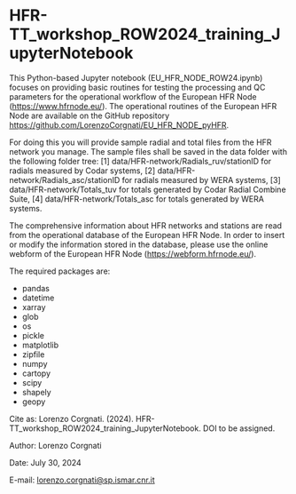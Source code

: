 # HFR-TT_workshop_ROW2024_training_JupyterNotebook
This Python-based Jupyter notebook (EU_HFR_NODE_ROW24.ipynb) focuses on providing basic routines for testing the processing and QC parameters for the operational workflow of the European HFR Node (https://www.hfrnode.eu/). The operational routines of the European HFR Node are available on the GitHub repository https://github.com/LorenzoCorgnati/EU_HFR_NODE_pyHFR.

For doing this you will provide sample radial and total files from the HFR network you manage. The sample files shall be saved in the data folder with the following folder tree: [1] data/HFR-network/Radials_ruv/stationID for radials measured by Codar systems, [2] data/HFR-network/Radials_asc/stationID for radials measured by WERA systems, [3] data/HFR-network/Totals_tuv for totals generated by Codar Radial Combine Suite, [4] data/HFR-network/Totals_asc for totals generated by WERA systems.

The comprehensive information about HFR networks and stations are read from the operational database of the European HFR Node. In order to insert or modify the information stored in the database, please use the online webform of the European HFR Node (https://webform.hfrnode.eu/).

The required packages are:
- pandas
- datetime
- xarray
- glob
- os
- pickle
- matplotlib
- zipfile
- numpy
- cartopy
- scipy
- shapely
- geopy


Cite as:
Lorenzo Corgnati. (2024). HFR-TT_workshop_ROW2024_training_JupyterNotebook. DOI to be assigned.


Author: Lorenzo Corgnati

Date: July 30, 2024

E-mail: lorenzo.corgnati@sp.ismar.cnr.it
